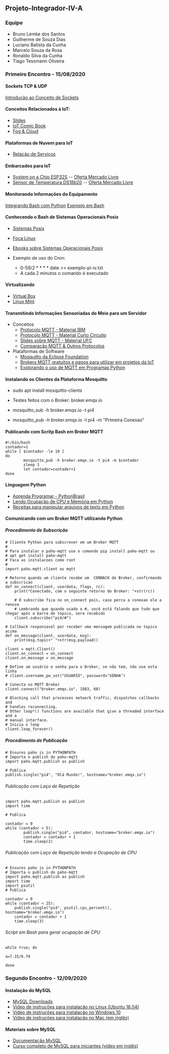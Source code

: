 ## Projeto-Integrador-IV-A

### Equipe
* Bruno Lemke dos Santos
* Guilherme de Souza Dias
* Luciano Batista da Cunha
* Marcelo Souza da Rosa
* Ronaldo Silva da Cunha
* Tiago Tessmann Oliveira

### Primeiro Encontro - 15/08/2020

#### Sockets TCP & UDP
[Introdução ao Conceito de Sockets](http://olaria.ucpel.edu.br/materiais/lib/exe/fetch.php?media=introducao-sockets.pdf)

#### Conceitos Relacionados à IoT:
* [Slides](http://olaria.ucpel.edu.br/materiais/lib/exe/fetch.php?media=internet_das_coisas_piv.pdf)
* [IoT Comic Book](https://iotcomicbook.org/)
* [Fog & Cloud](http://olaria.ucpel.edu.br/materiais/lib/exe/fetch.php?media=apresentacao-pi-iv.pdf)

#### Plataformas de Nuvem para IoT
* [Relação de Serviços](http://olaria.ucpel.edu.br/materiais/doku.php?id=plataformas_nuvem_iot)

#### Embarcados para IoT
* [System on a Chip ESP32S](http://olaria.ucpel.edu.br/micropython/doku.php?id=esp32) -- [Oferta Mercado Livre](https://produto.mercadolivre.com.br/MLB-1151473863-esp32-esp32s-placa-modulo-wi-fi-bluetooth-dual-core-_JM?matt_tool=79246729&matt_word=&gclid=CjwKCAjw4MP5BRBtEiwASfwAL0F8mFwv-V3Q_O161Ge-EfIvJKZPkDSirQHND7rrsGmBt5yx62m_8xoC2C4QAvD_BwE&shippingOptionId=undefined)
* [Sensor de Temperatura DS18b20](https://www.maximintegrated.com/en/products/sensors/DS18B20.html) -- [Oferta Mercado Livre](https://produto.mercadolivre.com.br/MLB-1059731944-5x-sensor-de-temperatura-ds18b20-waterproof-arduino-_JM?quantity=1#position=3&type=item&tracking_id=d4f114c0-9fab-4e6d-ae50-cd980b631fb6)

#### Monitorando Informações do Equipamento
[Integrando Bash com Python](http://olaria.ucpel.edu.br/materiais/doku.php?id=integrando-bash-python)
[Exemplo em Bash](http://olaria.ucpel.edu.br/materiais/doku.php?id=script-filtro-informacoes)

#### Conhecendo o Bash de Sistemas Operacionais Posix
* [Sistemas Posix](https://pt.wikipedia.org/wiki/POSIX)
* [Foca Linux](http://www.guiafoca.org/)
* [Ebooks sobre Sistemas Operacionais Posix](https://drive.google.com/drive/folders/0B2INSZz1E5TlVWdkVFM0OUxKXzA)

* Exemplo de uso do Cron: 
  * 0-59/2 * * * * date >> exemplo-pi-iv.txt 
  * A cada 2 minutos o comando é executado

#### Virtualizando
* [Virtual Box](https://www.virtualbox.org/)
* [Linux Mint](https://linuxmint.com/)

#### Transmitindo Informações Sensoriadas do Meio para um Servidor
  * Conceitos
    * [Protocolo MQTT - Material IBM](https://www.ibm.com/developerworks/br/library/iot-mqtt-why-good-for-iot/index.html)
    * [Protocolo MQTT - Material Curto Circuito](https://www.curtocircuito.com.br/blog/introducao-ao-mqtt/)
    * [Slides sobre MQTT - Material UFC](https://pt.slideshare.net/MaurcioMoreiraNeto/protocolo-mqtt-redes-de-computadores)
    * [Comparação MQTT & Outros Protocolos](https://medium.com/internet-das-coisas/iot-05-dando-uma-breve-an%C3%A1lise-no-protocolo-mqtt-e404e977fbb6)
  * Plataformas de Software
    * [Mosquitto da Eclipse Foundation](https://mosquitto.org)
    * [Brokers MQTT gratuitos e pagos para utilizar em projetos da IoT](https://diyprojects.io/8-online-mqtt-brokers-iot-connected-objects-cloud/#.XzfHmEl7nUI)
    * [Explorando o uso de MQTT em Programas Python](https://fazbe.github.io/Usando-o-paho-mqtt-para-Python/)


#### Instalando os Clientes da Plataforma Mosquitto

* sudo apt install mosquitto-clients

* Testes feitos com o Broker: broker.emqx.io

* mosquitto_sub -h broker.emqx.io -t pi4

* mosquitto_pub -h broker.emqx.io -t pi4 -m "Primeira Conexao"


#### Publicando com Scritp Bash em Broker MQTT
~~~
#!/bin/bash
contador=1
while [ $contador -le 10 ]
do
        mosquitto_pub -h broker.emqx.io -t pi4 -m $contador
        sleep 3
        let contador=contador+1
done
~~~

#### Linguagem Python
* [Aprenda Programar - PythonBrasil](https://wiki.python.org.br/AprendaProgramar)
* [Lendo Ocupação de CPU e Memória em Python](https://www.it-swarm.dev/pt/python/como-obter-cpu-atual-e-ram-uso-em-python/958548632/)
* [Receitas para manipular arquivos de texto em Python](http://devfuria.com.br/python/receitas-para-manipular-arquivos-de-texto/)

#### Comunicando com um Broker MQTT utilizando Python

##### Procedimento de Subscrição
~~~
# Cliente Python para subscrever em um Broker MQTT
#
# Para instalar o paho-mqtt use o comando pip install paho-mqtt ou
# apt get install paho-mqtt
# Faca as instalacoes como root
#
import paho.mqtt.client as mqtt

# Retorno quando um cliente recebe um  CONNACK do Broker, confirmando a subscricao
def on_connect(client, userdata, flags, rc):
    print("Conectado, com o seguinte retorno do Broker: "+str(rc))

    # O subscribe fica no on_connect pois, caso perca a conexao ele a renova
    # Lembrando que quando usado o #, você está falando que tudo que chegar após a barra do topico, sera recebido
    client.subscribe("pi4/#")

# Callback responsavel por receber uma mensagem publicada no topico acima
def on_message(client, userdata, msg):
    print(msg.topic+" "+str(msg.payload))

client = mqtt.Client()
client.on_connect = on_connect
client.on_message = on_message

# Define um usuário e senha para o Broker, se não tem, não use esta linha
# client.username_pw_set("USUARIO", password="SENHA")

# Conecta no MQTT Broker
client.connect("broker.emqx.io", 1883, 60)

# Blocking call that processes network traffic, dispatches callbacks and
# handles reconnecting.
# Other loop*() functions are available that give a threaded interface and a
# manual interface.
# Inicia o loop
client.loop_forever()

~~~
##### Procedimento de Publicação
~~~
# Ensures paho is in PYTHONPATH
# Importa o publish do paho-mqtt
import paho.mqtt.publish as publish

# Publica
publish.single("pi4", "Olá Mundo!", hostname="broker.emqx.io")
~~~
###### Publicação com Laço de Repetição
~~~
import paho.mqtt.publish as publish
import time

# Publica

contador = 0
while (contador < 5):
        publish.single("pi4", contador, hostname="broker.emqx.io")
        contador = contador + 1
        time.sleep(2)
~~~

###### Publicação com Laço de Repetição lendo a Ocupação de CPU

~~~
# Ensures paho is in PYTHONPATH
# Importa o publish do paho-mqtt
import paho.mqtt.publish as publish
import time
import psutil
# Publica

contador = 0
while (contador < 25):
	publish.single("pi4", psutil.cpu_percent(), hostname="broker.emqx.io")
	contador = contador + 1
	time.sleep(3)
~~~

###### Script em Bash para gerar ocupação de CPU
~~~
while true; do

a=7.15/6.74

done

~~~

### Segundo Encontro - 12/09/2020

#### Instalação do MySQL
* [MySQL Downloads](https://mysql.com/downloads)
* [Vídeo de instruções para instalação no Linux (Ubuntu 18.04)](https://www.youtube.com/watch?v=CBK7c1xp-zI)
* [Vídeo de instruções para instalação no Windows 10](https://www.youtube.com/watch?v=fmerTu7dWk8)
* [Vídeo de instruções para instalação no Mac (em inglês)](https://www.youtube.com/watch?v=7S_tz1z_5bA&t=290s)

#### Materiais sobre MySQL
* [Documentação MySQL](https://dev.mysql.com/doc/)
* [Curso completo de MySQL para iniciantes (vídeo em inglês)](https://youtu.be/7S_tz1z_5bA)
